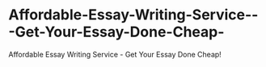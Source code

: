 # Affordable-Essay-Writing-Service---Get-Your-Essay-Done-Cheap-
Affordable Essay Writing Service - Get Your Essay Done Cheap!
